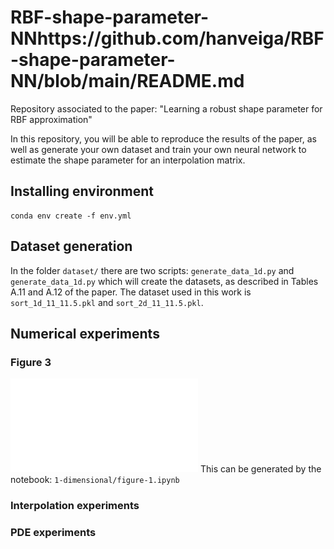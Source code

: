 # RBF-shape-parameter-NNhttps://github.com/hanveiga/RBF-shape-parameter-NN/blob/main/README.md

Repository associated to the paper: "Learning a robust shape parameter for RBF approximation"

In this repository, you will be able to reproduce the results of the paper, as well as generate your own dataset and train your own neural network to estimate the shape parameter for an interpolation matrix.

## Installing environment

~~~
conda env create -f env.yml
~~~

## Dataset generation
In the folder ``dataset/`` there are two scripts: ``generate_data_1d.py`` and ``generate_data_1d.py`` which will create the datasets, as described in Tables A.11 and A.12 of the paper.
The dataset used in this work is ``sort_1d_11_11.5.pkl`` and ``sort_2d_11_11.5.pkl``.

## Numerical experiments
### Figure 3
![](./images/NEW_range0.1_test_stability_inf_interval.pdf)
This can be generated by the notebook: ``1-dimensional/figure-1.ipynb``

### Interpolation experiments

### PDE experiments
